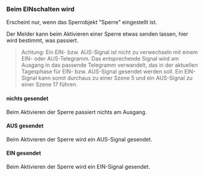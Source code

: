 ﻿### Beim EINschalten wird

Erscheint nur, wenn das Sperrobjekt "Sperre" eingestellt ist.

Der Melder kann beim Aktivieren einer Sperre etwas senden lassen, hier wird bestimmt, was passiert.

> Achtung: Ein EIN- bzw. AUS-Signal ist nicht zu verwechseln mit einem EIN- oder AUS-Telegramm. Das entsprechende Signal wird am Ausgang in das passende Telegramm verwandelt, das in der aktuellen Tagesphase für  EIN- bzw. AUS-Signal gesendet werden soll. Ein EIN-Signal kann somit durchaus zu einer Szene 5 und ein AUS-Signal zu einer Szene 17 führen.

#### nichts gesendet

Beim Aktivieren der Sperre passiert nichts am Ausgang.

#### AUS gesendet

Beim Aktivieren der Sperre wird ein AUS-Signal gesendet.

#### EIN gesendet

Beim Aktivieren der Sperre wird ein EIN-Signal gesendet.


